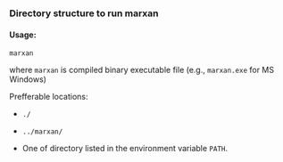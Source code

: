 ### Directory structure to run marxan

#### Usage:

`marxan`

where `marxan` is compiled binary executable file (e.g., `marxan.exe` for MS Windows)

Prefferable locations:

- `./`

- `../marxan/`

- One of directory listed in the environment variable `PATH`.

